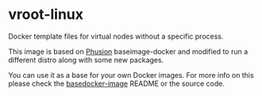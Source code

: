 # vroot-linux
Docker template files for virtual nodes without a specific process.

This image is based on [Phusion](http://www.phusion.nl/) baseimage-docker and modified to run a different distro along with some new packages.

You can use it as a base for your own Docker images. For more info on this
please check the [basedocker-image](https://github.com/phusion/baseimage-docker) README or the source code.
